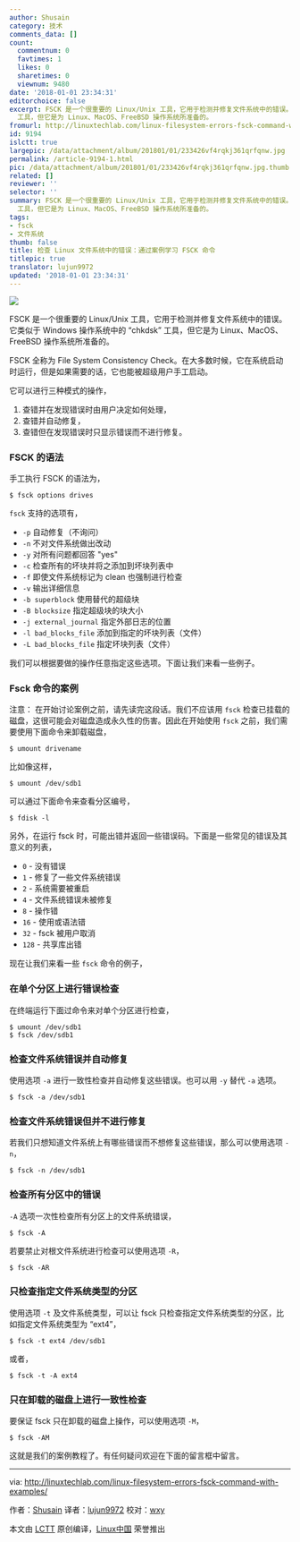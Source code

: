 ```yaml
---
author: Shusain
category: 技术
comments_data: []
count:
  commentnum: 0
  favtimes: 1
  likes: 0
  sharetimes: 0
  viewnum: 9480
date: '2018-01-01 23:34:31'
editorchoice: false
excerpt: FSCK 是一个很重要的 Linux/Unix 工具，它用于检测并修复文件系统中的错误。它类似于 Windows 操作系统中的 “chkdsk”
  工具，但它是为 Linux、MacOS、FreeBSD 操作系统所准备的。
fromurl: http://linuxtechlab.com/linux-filesystem-errors-fsck-command-with-examples/
id: 9194
islctt: true
largepic: /data/attachment/album/201801/01/233426vf4rqkj361qrfqnw.jpg
permalink: /article-9194-1.html
pic: /data/attachment/album/201801/01/233426vf4rqkj361qrfqnw.jpg.thumb.jpg
related: []
reviewer: ''
selector: ''
summary: FSCK 是一个很重要的 Linux/Unix 工具，它用于检测并修复文件系统中的错误。它类似于 Windows 操作系统中的 “chkdsk”
  工具，但它是为 Linux、MacOS、FreeBSD 操作系统所准备的。
tags:
- fsck
- 文件系统
thumb: false
title: 检查 Linux 文件系统中的错误：通过案例学习 FSCK 命令
titlepic: true
translator: lujun9972
updated: '2018-01-01 23:34:31'
---
```


![](/data/attachment/album/201801/01/233426vf4rqkj361qrfqnw.jpg)


FSCK 是一个很重要的 Linux/Unix 工具，它用于检测并修复文件系统中的错误。它类似于 Windows 操作系统中的 “chkdsk” 工具，但它是为 Linux、MacOS、FreeBSD 操作系统所准备的。


FSCK 全称为 File System Consistency Check。在大多数时候，它在系统启动时运行，但是如果需要的话，它也能被超级用户手工启动。


它可以进行三种模式的操作，


1. 查错并在发现错误时由用户决定如何处理，
2. 查错并自动修复，
3. 查错但在发现错误时只显示错误而不进行修复。


### FSCK 的语法


手工执行 FSCK 的语法为，



```
$ fsck options drives

```

`fsck` 支持的选项有，


* `-p` 自动修复（不询问）
* `-n` 不对文件系统做出改动
* `-y` 对所有问题都回答 "yes"
* `-c` 检查所有的坏块并将之添加到坏块列表中
* `-f` 即使文件系统标记为 clean 也强制进行检查
* `-v` 输出详细信息
* `-b superblock` 使用替代的超级块
* `-B blocksize` 指定超级块的块大小
* `-j external_journal` 指定外部日志的位置
* `-l bad_blocks_file` 添加到指定的坏块列表（文件）
* `-L bad_blocks_file` 指定坏块列表（文件）


我们可以根据要做的操作任意指定这些选项。下面让我们来看一些例子。


### Fsck 命令的案例


注意： 在开始讨论案例之前，请先读完这段话。我们不应该用 `fsck` 检查已挂载的磁盘，这很可能会对磁盘造成永久性的伤害。因此在开始使用 `fsck` 之前，我们需要使用下面命令来卸载磁盘，



```
$ umount drivename

```

比如像这样，



```
$ umount /dev/sdb1

```

可以通过下面命令来查看分区编号，



```
$ fdisk -l

```

另外，在运行 fsck 时，可能出错并返回一些错误码。下面是一些常见的错误及其意义的列表，


* `0` - 没有错误
* `1` - 修复了一些文件系统错误
* `2` - 系统需要被重启
* `4` - 文件系统错误未被修复
* `8` - 操作错
* `16` - 使用或语法错
* `32` - fsck 被用户取消
* `128` - 共享库出错


现在让我们来看一些 `fsck` 命令的例子，


### 在单个分区上进行错误检查


在终端运行下面过命令来对单个分区进行检查，



```
$ umount /dev/sdb1
$ fsck /dev/sdb1

```

### 检查文件系统错误并自动修复


使用选项 `-a` 进行一致性检查并自动修复这些错误。也可以用 `-y` 替代 `-a` 选项。



```
$ fsck -a /dev/sdb1

```

### 检查文件系统错误但并不进行修复


若我们只想知道文件系统上有哪些错误而不想修复这些错误，那么可以使用选项 `-n`，



```
$ fsck -n /dev/sdb1

```

### 检查所有分区中的错误


`-A` 选项一次性检查所有分区上的文件系统错误，



```
$ fsck -A

```

若要禁止对根文件系统进行检查可以使用选项 `-R`，



```
$ fsck -AR

```

### 只检查指定文件系统类型的分区


使用选项 `-t` 及文件系统类型，可以让 fsck 只检查指定文件系统类型的分区，比如指定文件系统类型为 “ext4”，



```
$ fsck -t ext4 /dev/sdb1

```

或者，



```
$ fsck -t -A ext4

```

### 只在卸载的磁盘上进行一致性检查


要保证 fsck 只在卸载的磁盘上操作，可以使用选项 `-M`，



```
$ fsck -AM

```

这就是我们的案例教程了。有任何疑问欢迎在下面的留言框中留言。




---


via: <http://linuxtechlab.com/linux-filesystem-errors-fsck-command-with-examples/>


作者：[Shusain](http://linuxtechlab.com/author/shsuain/) 译者：[lujun9972](https://github.com/lujun9972) 校对：[wxy](https://github.com/wxy)


本文由 [LCTT](https://github.com/LCTT/TranslateProject) 原创编译，[Linux中国](https://linux.cn/) 荣誉推出